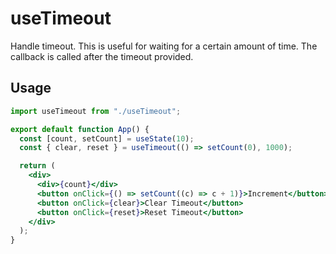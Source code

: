 # useTimeout

Handle timeout. This is useful for waiting for a certain amount of time. The callback is called after the timeout provided.

## Usage

```jsx
import useTimeout from "./useTimeout";

export default function App() {
  const [count, setCount] = useState(10);
  const { clear, reset } = useTimeout(() => setCount(0), 1000);

  return (
    <div>
      <div>{count}</div>
      <button onClick={() => setCount((c) => c + 1)}>Increment</button>
      <button onClick={clear}>Clear Timeout</button>
      <button onClick={reset}>Reset Timeout</button>
    </div>
  );
}
```
